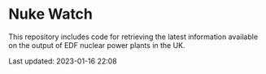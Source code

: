 # Nuke Watch

This repository includes code for retrieving the latest information available on the output of EDF nuclear power plants in the UK.

Last updated: 2023-01-16 22:08